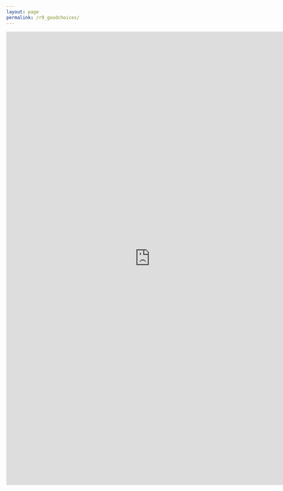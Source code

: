 ```yaml
---
layout: page
permalink: /r9_goodchoices/
---
```

<iframe src="https://docs.google.com/document/d/1sHWJm9dgGpQIR_xzv_qlARj2u0V5xnYOul9rUyyI2pM/pub?embedded=true" width="760" width="720" height="1200" frameborder="0" marginheight="0" marginwidth="0">Wird geladen...</iframe>
